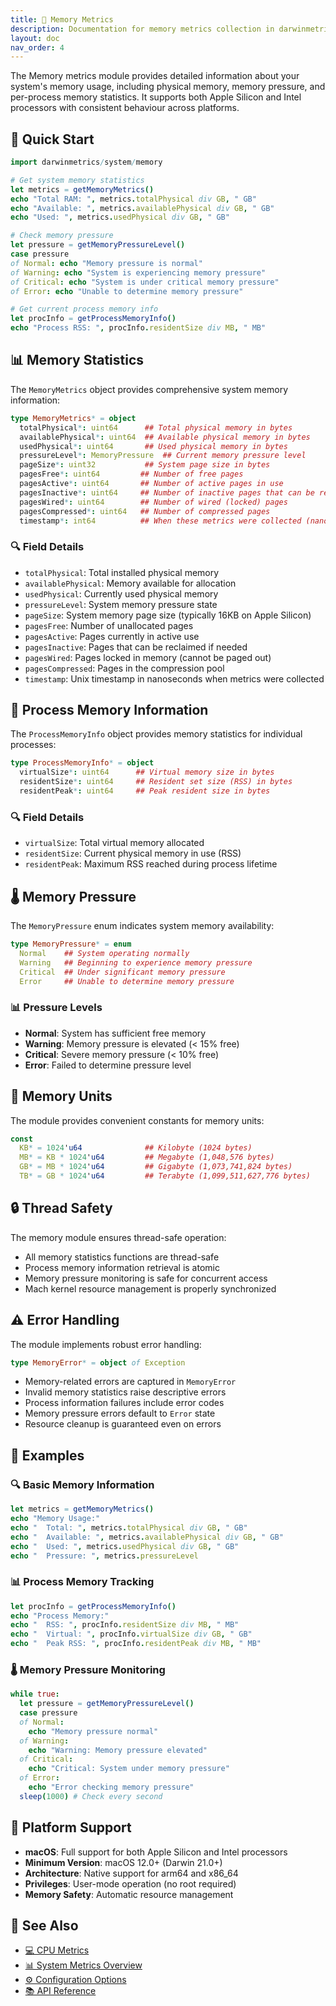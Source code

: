 ```yaml
---
title: 💾 Memory Metrics
description: Documentation for memory metrics collection in darwinmetrics
layout: doc
nav_order: 4
---
```


The Memory metrics module provides detailed information about your system's memory usage, including physical memory, memory pressure, and per-process memory statistics. It supports both Apple Silicon and Intel processors with consistent behaviour across platforms.

## 🚀 Quick Start

```nim
import darwinmetrics/system/memory

# Get system memory statistics
let metrics = getMemoryMetrics()
echo "Total RAM: ", metrics.totalPhysical div GB, " GB"
echo "Available: ", metrics.availablePhysical div GB, " GB"
echo "Used: ", metrics.usedPhysical div GB, " GB"

# Check memory pressure
let pressure = getMemoryPressureLevel()
case pressure
of Normal: echo "Memory pressure is normal"
of Warning: echo "System is experiencing memory pressure"
of Critical: echo "System is under critical memory pressure"
of Error: echo "Unable to determine memory pressure"

# Get current process memory info
let procInfo = getProcessMemoryInfo()
echo "Process RSS: ", procInfo.residentSize div MB, " MB"
```

## 📊 Memory Statistics

The `MemoryMetrics` object provides comprehensive system memory information:

```nim
type MemoryMetrics* = object
  totalPhysical*: uint64      ## Total physical memory in bytes
  availablePhysical*: uint64  ## Available physical memory in bytes
  usedPhysical*: uint64       ## Used physical memory in bytes
  pressureLevel*: MemoryPressure  ## Current memory pressure level
  pageSize*: uint32           ## System page size in bytes
  pagesFree*: uint64         ## Number of free pages
  pagesActive*: uint64       ## Number of active pages in use
  pagesInactive*: uint64     ## Number of inactive pages that can be reclaimed
  pagesWired*: uint64        ## Number of wired (locked) pages
  pagesCompressed*: uint64   ## Number of compressed pages
  timestamp*: int64          ## When these metrics were collected (nanoseconds)
```

### 🔍 Field Details

- `totalPhysical`: Total installed physical memory
- `availablePhysical`: Memory available for allocation
- `usedPhysical`: Currently used physical memory
- `pressureLevel`: System memory pressure state
- `pageSize`: System memory page size (typically 16KB on Apple Silicon)
- `pagesFree`: Number of unallocated pages
- `pagesActive`: Pages currently in active use
- `pagesInactive`: Pages that can be reclaimed if needed
- `pagesWired`: Pages locked in memory (cannot be paged out)
- `pagesCompressed`: Pages in the compression pool
- `timestamp`: Unix timestamp in nanoseconds when metrics were collected

## 🎯 Process Memory Information

The `ProcessMemoryInfo` object provides memory statistics for individual processes:

```nim
type ProcessMemoryInfo* = object
  virtualSize*: uint64      ## Virtual memory size in bytes
  residentSize*: uint64     ## Resident set size (RSS) in bytes
  residentPeak*: uint64     ## Peak resident size in bytes
```

### 🔍 Field Details

- `virtualSize`: Total virtual memory allocated
- `residentSize`: Current physical memory in use (RSS)
- `residentPeak`: Maximum RSS reached during process lifetime

## 🌡️ Memory Pressure

The `MemoryPressure` enum indicates system memory availability:

```nim
type MemoryPressure* = enum
  Normal    ## System operating normally
  Warning   ## Beginning to experience memory pressure
  Critical  ## Under significant memory pressure
  Error     ## Unable to determine memory pressure
```

### 📊 Pressure Levels

- **Normal**: System has sufficient free memory
- **Warning**: Memory pressure is elevated (< 15% free)
- **Critical**: Severe memory pressure (< 10% free)
- **Error**: Failed to determine pressure level

## 📏 Memory Units

The module provides convenient constants for memory units:

```nim
const
  KB* = 1024'u64              ## Kilobyte (1024 bytes)
  MB* = KB * 1024'u64         ## Megabyte (1,048,576 bytes)
  GB* = MB * 1024'u64         ## Gigabyte (1,073,741,824 bytes)
  TB* = GB * 1024'u64         ## Terabyte (1,099,511,627,776 bytes)
```

## 🔒 Thread Safety

The memory module ensures thread-safe operation:

- All memory statistics functions are thread-safe
- Process memory information retrieval is atomic
- Memory pressure monitoring is safe for concurrent access
- Mach kernel resource management is properly synchronized

## ⚠️ Error Handling

The module implements robust error handling:

```nim
type MemoryError* = object of Exception
```

- Memory-related errors are captured in `MemoryError`
- Invalid memory statistics raise descriptive errors
- Process information failures include error codes
- Memory pressure errors default to `Error` state
- Resource cleanup is guaranteed even on errors

## 📝 Examples

### 🔍 Basic Memory Information

```nim
let metrics = getMemoryMetrics()
echo "Memory Usage:"
echo "  Total: ", metrics.totalPhysical div GB, " GB"
echo "  Available: ", metrics.availablePhysical div GB, " GB"
echo "  Used: ", metrics.usedPhysical div GB, " GB"
echo "  Pressure: ", metrics.pressureLevel
```

### 📊 Process Memory Tracking

```nim
let procInfo = getProcessMemoryInfo()
echo "Process Memory:"
echo "  RSS: ", procInfo.residentSize div MB, " MB"
echo "  Virtual: ", procInfo.virtualSize div GB, " GB"
echo "  Peak RSS: ", procInfo.residentPeak div MB, " MB"
```

### 🌡️ Memory Pressure Monitoring

```nim
while true:
  let pressure = getMemoryPressureLevel()
  case pressure
  of Normal:
    echo "Memory pressure normal"
  of Warning:
    echo "Warning: Memory pressure elevated"
  of Critical:
    echo "Critical: System under memory pressure"
  of Error:
    echo "Error checking memory pressure"
  sleep(1000) # Check every second
```

## 🔧 Platform Support

- **macOS**: Full support for both Apple Silicon and Intel processors
- **Minimum Version**: macOS 12.0+ (Darwin 21.0+)
- **Architecture**: Native support for arm64 and x86_64
- **Privileges**: User-mode operation (no root required)
- **Memory Safety**: Automatic resource management

## 🔗 See Also

- [💻 CPU Metrics](./cpu.html)
- [📊 System Metrics Overview](./metrics.html)
- [⚙️ Configuration Options](./configuration.html)
- [📚 API Reference](./api.html)

